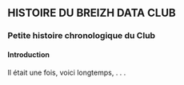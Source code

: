 ## HISTOIRE DU BREIZH DATA CLUB
### Petite histoire chronologique du Club

#### Introduction
Il était une fois, voici longtemps, . . .
